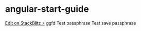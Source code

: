 # angular-start-guide

[Edit on StackBlitz ⚡️](https://stackblitz.com/edit/angular-start-guide)
ggfd
Test passphrase
Test save passphrase